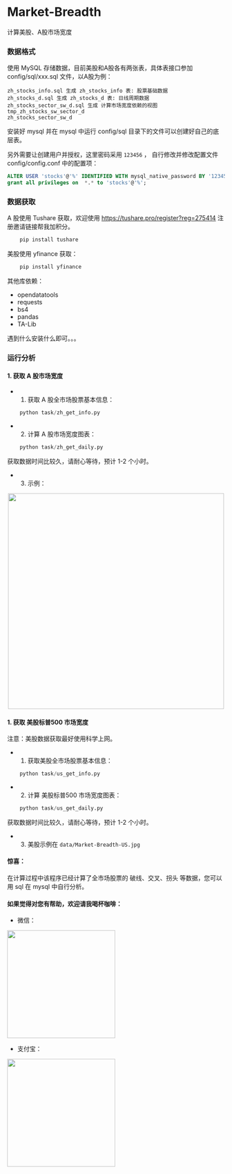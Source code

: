 # Market-Breadth

计算美股、A股市场宽度

### 数据格式
使用 MySQL 存储数据，目前美股和A股各有两张表，具体表接口参加 config/sql/xxx.sql 文件，以A股为例：
```
zh_stocks_info.sql 生成 zh_stocks_info 表: 股票基础数据
zh_stocks_d.sql 生成 zh_stocks_d 表: 日线周期数据
zh_stocks_sector_sw_d.sql 生成 计算市场宽度依赖的视图
tmp_zh_stocks_sw_sector_d 
zh_stocks_sector_sw_d
```

安装好 mysql 并在 mysql 中运行 config/sql 目录下的文件可以创建好自己的底层表。

另外需要让创建用户并授权，这里密码采用 `123456` ， 自行修改并修改配置文件 config/config.conf 中的配置项：
```SQL
ALTER USER 'stocks'@'%' IDENTIFIED WITH mysql_native_password BY '123456';
grant all privileges on  *.* to 'stocks'@'%';
```

### 数据获取
A 股使用 Tushare 获取，欢迎使用 https://tushare.pro/register?reg=275414 注册邀请链接帮我加积分。
```python 
    pip install tushare
```
美股使用 yfinance 获取：
```python 
    pip install yfinance
```
其他库依赖：
+ opendatatools
+ requests
+ bs4
+ pandas
+ TA-Lib

遇到什么安装什么即可。。。

### 运行分析
#### 1. 获取 A 股市场宽度
+ 1. 获取 A 股全市场股票基本信息：
```python   
    python task/zh_get_info.py
```
+ 2. 计算 A 股市场宽度图表：
```python   
    python task/zh_get_daily.py
```
获取数据时间比较久，请耐心等待，预计 1-2 个小时。
+ 3. 示例：
<div align="center">
	<img src="./data/Market-Breadth-ZH-SW.jpg" width="500">
</div>

#### 1. 获取 美股标普500 市场宽度
注意：美股数据获取最好使用科学上网。
+ 1. 获取美股全市场股票基本信息：
```python   
    python task/us_get_info.py
```
+ 2. 计算 美股标普500 市场宽度图表：
```python   
    python task/us_get_daily.py
```
获取数据时间比较久，请耐心等待，预计 1-2 个小时。
+ 3. 美股示例在 `data/Market-Breadth-US.jpg`

#### 惊喜：
在计算过程中该程序已经计算了全市场股票的 破线、交叉、拐头 等数据，您可以用 sql 在 mysql 中自行分析。

#### 如果觉得对您有帮助，欢迎请我喝杯咖啡：

+ 微信：
<div>
	<img src="./other/wechatpay.jpg" width="250">
</div>

+ 支付宝：
<div>
	<img src="./other/alipay.jpg" width="250">
</div>